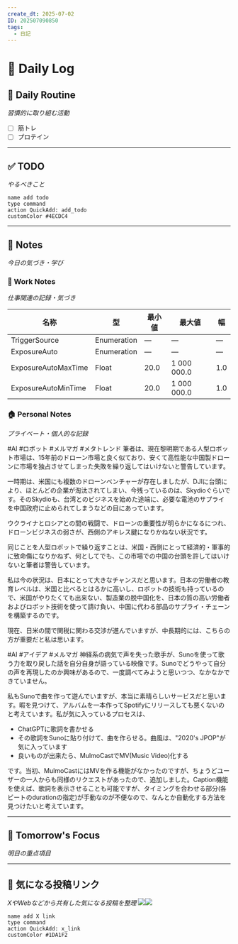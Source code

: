 ```yaml
---
create_dt: 2025-07-02
ID: 202507090850
tags:
  - 日記
---
```


# 📅 Daily Log

## 💪 Daily Routine
*習慣的に取り組む活動*

- [ ] 筋トレ
- [ ] プロテイン

---

## ✅ TODO
*やるべきこと*

```button
name add todo
type command
action QuickAdd: add_todo
customColor #4ECDC4
```

---

## 📝 Notes
*今日の気づき・学び*

### 💼 Work Notes
*仕事関連の記録・気づき*

| 名称                  | 型           | 最小値  | 最大値         | 幅   |
| ------------------- | ----------- | ---- | ----------- | --- |
| TriggerSource       | Enumeration | —    | —           | —   |
| ExposureAuto        | Enumeration | —    | —           | —   |
| ExposureAutoMaxTime | Float       | 20.0 | 1 000 000.0 | 1.0 |
| ExposureAutoMinTime | Float       | 20.0 | 1 000 000.0 | 1.0 |
### 🏠 Personal Notes  
*プライベート・個人的な記録*

#AI #ロボット #メルマガ #メタトレンド 
筆者は、現在黎明期である人型ロボット市場は、15年前のドローン市場と良く似ており、安くて高性能な中国製ドローンに市場を独占させてしまった失敗を繰り返してはいけないと警告しています。

一時期は、米国にも複数のドローンベンチャーが存在しましたが、DJIに台頭により、ほとんどの企業が淘汰されてしまい、今残っているのは、Skydioぐらいです。そのSkydioも、台湾とのビジネスを始めた途端に、必要な電池のサプライを中国政府に止められてしまうなどの目にあっています。

ウクライナとロシアとの間の戦闘で、ドローンの重要性が明らかになるにつれ、ドローンビジネスの弱さが、西側のアキレス腱になりかねない状況です。

同じことを人型ロボットで繰り返すことは、米国・西側にとって経済的・軍事的に致命傷になりかねず、何としてでも、この市場での中国の台頭を許してはいけないと筆者は警告しています。

私は今の状況は、日本にとって大きなチャンスだと思います。日本の労働者の教育レベルは、米国と比べるとはるかに高いし、ロボットの技術も持っているので、米国がやりたくても出来ない、製造業の脱中国化を、日本の質の高い労働者およびロボット技術を使って請け負い、中国に代わる部品のサプライ・チェーンを構築するのです。

現在、日米の間で関税に関わる交渉が進んでいますが、中長期的には、こちらの方が重要だと私は思います。

#AI #アイデア #メルマガ
神経系の病気で声を失った歌手が、Sunoを使って歌う力を取り戻した話を自分自身が語っている映像です。Sunoでどうやって自分の声を再現したのか興味があるので、一度調べてみようと思いつつ、なかなかできていません。

私もSunoで曲を作って遊んでいますが、本当に素晴らしいサービスだと思います。暇を見つけて、アルバムを一本作ってSpotifyにリリースしても悪くないのと考えています。私が気に入っているプロセスは、

- ChatGPTに歌詞を書かせる
- その歌詞をSunoに貼り付けて、曲を作らせる。曲風は、"2020's JPOP"が気に入っています
- 良いものが出来たら、MulmoCastでMV(Music Video)化する

です。当初、MulmoCastにはMVを作る機能がなかったのですが、ちょうどユーザーの一人からも同様のリクエストがあったので、追加しました。Caption機能を使えば、歌詞を表示させることも可能ですが、タイミングを合わせる部分(各ビートのdurationの指定)が手動なのが不便なので、なんとか自動化する方法を見つけたいと考えています。

---

## 🎯 Tomorrow's Focus
*明日の重点項目*

---

## 🔗 気になる投稿リンク
*XやWebなどから共有した気になる投稿を整理*
![](https://x.com/yamabukiorca/status/1942730655756140823?s=46)![](https://x.com/ai_database/status/1942565856782999808?s=46)
```button
name add X link
type command
action QuickAdd: x_link
customColor #1DA1F2
```
